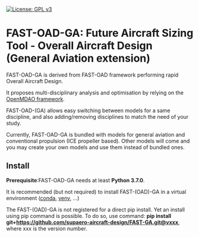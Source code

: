 [![License: GPL v3](https://img.shields.io/badge/License-GPLv3-blue.svg)](https://www.gnu.org/licenses/gpl-3.0)

FAST-OAD-GA: Future Aircraft Sizing Tool - Overall Aircraft Design (General Aviation extension)
===============================================================================================

FAST-OAD-GA is derived from FAST-OAD framework performing rapid Overall Aircraft Design.

It proposes multi-disciplinary analysis and optimisation by relying on
the [OpenMDAO framework](https://openmdao.org/).

FAST-OAD-(GA) allows easy switching between models for a same discipline, and
also adding/removing disciplines to match the need of your study.

Currently, FAST-OAD-GA is bundled with models for general aviation and conventional
propulsion (ICE propeller based). Other models will come and you may create
your own models and use them instead of bundled ones.

Install
-------

**Prerequisite**:FAST-OAD-GA needs at least **Python 3.7.0**.

It is recommended (but not required) to install FAST-(OAD)-GA in a virtual
environment ([conda](https://docs.conda.io/en/latest/),
[venv](https://docs.python.org/3.7/library/venv.html), ...)

The FAST-(OAD)-GA is not registered for a direct pip install.
Yet an install using pip command is possible. To do so, use command:
**pip install git+https://github.com/supaero-aircraft-design/FAST-GA.git@vxxx**, where xxx is the version number.
